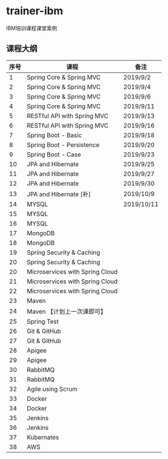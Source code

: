 # trainer-ibm
IBM培训课程课堂案例

## 课程大纲



| 序号 | 课程                            | 备注      |
| ---- | ------------------------------- | --------- |
| 1    | Spring Core & Spring MVC        | 2019/9/2  |
| 2    | Spring Core & Spring MVC        | 2019/9/4  |
| 3    | Spring Core & Spring MVC        | 2019/9/6  |
| 4    | Spring Core & Spring MVC        | 2019/9/11  |
| 5    | RESTful API with Spring MVC     | 2019/9/13 |
| 6    | RESTful API with Spring MVC     | 2019/9/16 |
| 7 | Spring Boot - Basic | 2019/9/18 |
| 8 | Spring Boot - Persistence | 2019/9/20 |
| 9 | Spring Boot - Case | 2019/9/23 |
| 10 | JPA and Hibernate | 2019/9/25 |
| 11 | JPA and Hibernate | 2019/9/27 |
| 12 | JPA and Hibernate | 2019/9/30 |
| 13 | JPA and Hibernate  [补] | 2019/10/9 |
| 14 | MYSQL | 2019/10/11 |
| 15 | MYSQL |  |
| 16 | MYSQL |  |
| 17 | MongoDB |  |
| 18 | MongoDB |  |
| 19 | Spring Security & Caching       |           |
| 20 | Spring Security & Caching       |           |
| 20 | Microservices with Spring Cloud |           |
| 21 | Microservices with Spring Cloud |           |
| 22 | Microservices with Spring Cloud |           |
| 23 | Maven                           |           |
| 24   | Maven 【计划上一次课即可】            |           |
| 25   | Spring Test                     |           |
| 26   | Git & GitHub                    |           |
| 27   | Git & GitHub                    |           |
| 28  | Apigee                          |           |
| 29  | Apigee                          |           |
| 30 | RabbitMQ                        |           |
| 31 | RabbitMQ                        |           |
| 32   | Agile using Scrum               |           |
| 33   | Docker                          |           |
| 34   | Docker                          |           |
| 35   | Jenkins                         |           |
| 36   | Jenkins                         |           |
| 37   | Kubernates                      |           |
| 38   | AWS                             |           |

